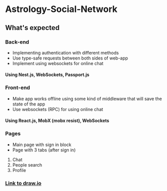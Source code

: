 # Astrology-Social-Network

## What's expected

### Back-end
- Implementing authentication with different methods
- Use type-safe requests between both sides of web-app
- Implement using websockets for online chat
#### Using Nest.js, WebSockets, Passport.js


### Front-end
- Make app works offline using some kind of middleware that will save the state of the app
- Use websockets (RPC) for using online chat
#### Using React.js, MobX (mobx resist), WebSockets

### Pages
- Main page with sign in block
- Page with 3 tabs (after sign in)
1. Chat
2. People search
3. Profile


### [Link to draw.io](https://drive.google.com/file/d/1uJikM5Dfv21_T6cLYhd7LqHrN9Y5InzA/view?usp=sharing)
